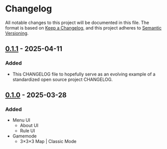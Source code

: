 # Changelog

All notable changes to this project will be documented in this file.
The format is based on [Keep a Changelog](https://keepachangelog.com/en/1.1.0/), and this project adheres to [Semantic Versioning](https://semver.org/spec/v2.0.0.html).

## [0.1.1] - 2025-04-11

### Added

- This CHANGELOG file to hopefully serve as an evolving example of a standardized open source project CHANGELOG.

## [0.1.0] - 2025-03-28

### Added

- Menu UI
  - About UI
  - Rule UI
- Gamemode
  - 3×3×3 Map | Classic Mode

[0.1.1]: https://github.com/ThatShark/3D-Tic-Tac-Toe/compare/v0.1.0...v0.1.1
[0.1.0]: https://github.com/ThatShark/3D-Tic-Tac-Toe/compare/v0.0.0...v0.1.0